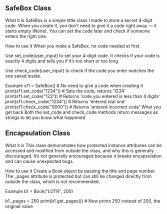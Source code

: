 ## SafeBox Class
What it is
SafeBox is a simple little class I made to store a secret 4-digit code. When you create it, you don’t need to give it a code right away — it starts empty (None). You can set the code later and check if someone enters the right one.

How to use it
When you make a SafeBox, no code needed at first.

Use set_code(user_input) to set your 4-digit code. It checks if your code is exactly 4 digits and tells you if it’s too short or too long.

Use check_code(user_input) to check if the code you enter matches the one saved inside.

Example
sf1 = SafeBox()  # No need to give a code when creating it
print(sf1.set_code("1234"))  # Sets the code, returns '1234'
print(sf1.set_code("123"))   # Returns 'code you entered is less than 4 digits'
print(sf1.check_code("1234"))  # Returns 'entered real one'
print(sf1.check_code("0000"))  # Returns 'entered incorrect code'
What you get back
Both the set_code and check_code methods return messages as strings to let you know what happened



## Encapsulation Class

What it is
This class demonstrates how protected instance attributes can be accessed and modified from outside the class, and why this is generally discouraged. It’s not generally encouraged because it breaks encapsulation and can cause unexpected bugs.

How to use it
Create a Book object by passing the title and page number. The _pages attribute is protected but can still be changed directly from outside the class, which is not recommended.

Example
b1 = Book("LOTR", 200)

b1._pages = 250
print(b1.get_pages())  # Now prints 250 instead of 200, the original value
